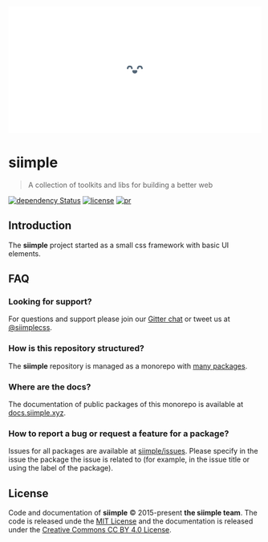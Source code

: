 ![siimple smile logo](/art/footer.png)

# siimple

> A collection of toolkits and libs for building a better web

[![dependency Status](https://david-dm.org/siimple/siimple/status.svg?style=flat-square)](https://david-dm.org/siimple/siimple)
[![license](https://img.shields.io/badge/License-MIT-blue.svg?style=flat-square)](https://github.com/siimple/siimple)
[![pr](https://img.shields.io/badge/PRs-welcome-brightgreen.svg?style=flat-square)](https://github.com/siimple/siimple)

## Introduction

The **siimple** project started as a small css framework with basic UI elements.

## FAQ

### Looking for support?

For questions and support please join our [Gitter chat](https://gitter.im/siimple/siimple) or tweet us at [@siimplecss](https://twitter.com/siimplecss).

### How is this repository structured?

The **siimple** repository is managed as a monorepo with [many packages](/packages).

### Where are the docs?

The documentation of public packages of this monorepo is available at [docs.siimple.xyz](https://docs.siimple.xyz).

### How to report a bug or request a feature for a package?

Issues for all packages are available at [siimple/issues](https://github.com/siimple/siimple/issues). Please specify in the issue the package the issue is related to (for example, in the issue title or using the label of the package).

## License

Code and documentation of **siimple** &copy; 2015-present **the siimple team**. 
The code is released unde the [MIT License](LICENSE) and the documentation is released under the [Creative Commons CC BY 4.0 License](https://creativecommons.org/licenses/by/4.0/).

